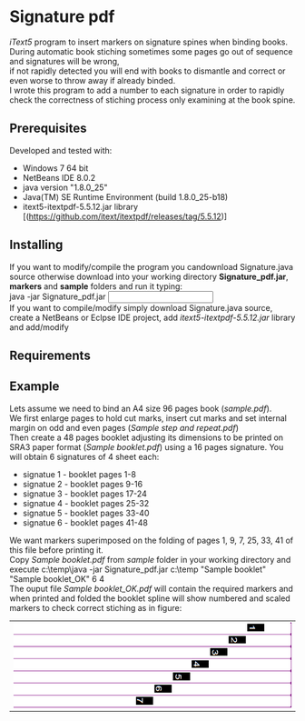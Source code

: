# Signature pdf
*iText5* program to insert markers on signature spines when binding books.  
During automatic book stiching sometimes some pages go out of sequence and signatures will be wrong,  
if not rapidly detected you will end with books to dismantle and correct or even worse to throw away if already binded.  
I wrote this program to add a number to each signature in order to rapidly check the correctness of stiching process 
only examining at the book spine. 

 ## Prerequisites

Developed and tested with:
 + Windows 7 64 bit
 + NetBeans IDE 8.0.2
 + java version "1.8.0_25"
 + Java(TM) SE Runtime Environment (build 1.8.0_25-b18)
 + itext5-itextpdf-5.5.12.jar library [(https://github.com/itext/itextpdf/releases/tag/5.5.12)]  
    
 ## Installing
If you want to modify/compile the program you candownload Signature.java source otherwise download into your working directory **Signature_pdf.jar**, **markers** and **sample** folders and run it typing:  
java -jar Signature_pdf.jar <working directory> <input filename> <output filename> <group number> <signature sheets> <markers filename>  
If you want to compile/modify simply download Signature.java source, create a NetBeans or Eclpse IDE project, add *itext5-itextpdf-5.5.12.jar* library and add/modify  
    
 ## Requirements
 


 ## Example
Lets assume we need to bind an A4 size 96 pages book (*sample.pdf*).  
We first enlarge pages to hold cut marks, insert cut marks and set internal margin on odd and even pages (*Sample step and repeat.pdf*)  
Then create a 48 pages booklet adjusting its dimensions to be printed on SRA3 paper format (*Sample booklet.pdf*) using a 16 pages signature. You will obtain 6 signatures of 4 sheet each:
 * signatue 1 - booklet pages 1-8   
 * signatue 2 - booklet pages 9-16  
 * signatue 3 - booklet pages 17-24  
 * signatue 4 - booklet pages 25-32  
 * signatue 5 - booklet pages 33-40  
 * signatue 6 - booklet pages 41-48  

We want markers superimposed on the folding of pages 1, 9, 7, 25, 33, 41 of this file before printing it.  
Copy *Sample booklet.pdf* from *sample* folder in your working directory and execute 
c:\temp\java -jar Signature_pdf.jar c:\temp "Sample booklet" "Sample booklet_OK" 6 4  
The ouput file *Sample booklet_OK.pdf* will contain the required markers and when printed and folded the booklet spline will show numbered and scaled markers to check correct stiching as in figure:  
<table><tr><td>
    <img src="https://github.com/fufububu/Signature_pdf/blob/master/Sample_book_spine.png"width="1024" height="150">
</td></tr></table>  
